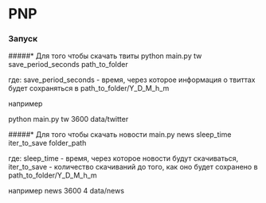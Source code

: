 # PNP
### Запуск
#####* Для того чтобы скачать твиты
python main.py tw save_period_seconds path_to_folder 

где: save_period_seconds - время, через которое информация о твиттах будет сохраняться в path_to_folder/Y_D_M_h_m

например 

python main.py tw 3600 data/twitter



#####* Для того чтобы скачать новости
main.py news sleep_time iter_to_save folder_path

где: 
sleep_time - время, через которое новости будут скачиваться, iter_to_save - количество скачиваний до того, как оно будет сохранено в path_to_folder/Y_D_M_h_m

например
news 3600 4 data/news

